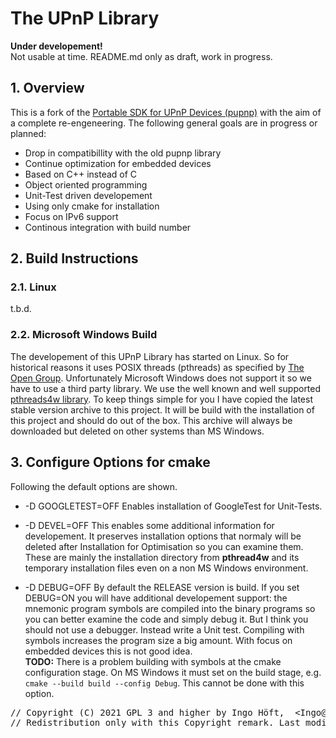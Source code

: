 # The UPnP Library
**Under developement!**  
Not usable at time. README.md only as draft, work in progress.

## 1. Overview
This is a fork of the [Portable SDK for UPnP Devices (pupnp)](https://github.com/pupnp/) with the aim of a complete re-engeneering. The following general goals are in progress or planned:
- Drop in compatibillity with the old pupnp library
- Continue optimization for embedded devices
- Based on C++ instead of C
- Object oriented programming
- Unit-Test driven developement
- Using only cmake for installation
- Focus on IPv6 support
- Continous integration with build number

## 2. Build Instructions
### 2.1. Linux
t.b.d.

### 2.2. Microsoft Windows Build
The developement of this UPnP Library has started on Linux. So for historical reasons it uses POSIX threads (pthreads) as specified by [The Open Group](http://get.posixcertified.ieee.org/certification_guide.html). Unfortunately Microsoft Windows does not support it so we have to use a third party library. We use the well known and well supported [pthreads4w library](https://sourceforge.net/p/pthreads4w). To keep things simple for you I have copied the latest stable version archive to this project. It will be build with the installation of this project and should do out of the box. This archive will always be downloaded but deleted on other systems than MS Windows.

## 3. Configure Options for cmake
Following the default options are shown.

- -D GOOGLETEST=OFF     Enables installation of GoogleTest for Unit-Tests.

- -D DEVEL=OFF          This enables some additional information for developement. It preserves installation options that normaly will be deleted after Installation for Optimisation so you can examine them. These are mainly the installation directory from **pthread4w** and its temporary installation files even on a non MS Windows environment.

- -D DEBUG=OFF          By default the RELEASE version is build. If you set DEBUG=ON you will have additional developement support: the mnemonic program symbols are compiled into the binary programs so you can better examine the code and simply debug it. But I think you should not use a debugger. Instead write a Unit test. Compiling with symbols increases the program size a big amount. With focus on embedded devices this is not good idea.  
**TODO:** There is a problem building with symbols at the cmake configuration stage. On MS Windows it must set on the build stage, e.g. `cmake --build build --config Debug`. This cannot be done with this option.
<pre>
// Copyright (C) 2021 GPL 3 and higher by Ingo Höft,  &#60;Ingo&#64;Hoeft-online.de&#62;
// Redistribution only with this Copyright remark. Last modified: 2021-08-17
</pre>
